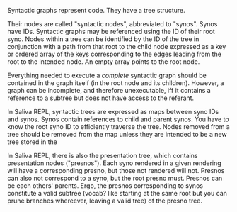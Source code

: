 Syntactic graphs represent code. They have a tree structure.

Their nodes are called "syntactic nodes", abbreviated to "synos". Synos have IDs. Syntactic graphs may be referenced using the ID of their root syno. Nodes within a tree can be identified by the ID of the tree in conjunction with a path from that root to the child node expressed as a key or ordered array of the keys corresponding to the edges leading from the root to the intended node. An empty array points to the root node.

Everything needed to execute a _complete_ syntactic graph should be contained in the graph itself (in the root node and its children). However, a graph can be incomplete, and therefore unexecutable, iff it contains a reference to a subtree but does not have access to the referant.

In Saliva REPL, syntactic trees are expressed as maps between syno IDs and synos. Synos contain references to child and parent synos. You have to know the root syno ID to efficiently traverse the tree. Nodes removed from a tree should be removed from the map unless they are intended to be a new tree stored in the

In Saliva REPL, there is also the presentation tree, which contains presentation nodes ("presnos"). Each syno rendered in a given rendering will have a corresponding presno, but those not rendered will not. Presnos can also not correspond to a syno, but the root presno must. Presnos can be each others' parents. Ergo, the presnos corresponding to synos constitute a valid subtree (vocab? like starting at the same root but you can prune branches whereever, leaving a valid tree) of the presno tree.
